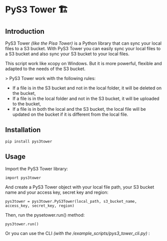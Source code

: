 # PyS3 Tower :building_construction:


## Introduction

PyS3 Tower *(like the Pisa Tower)* is a Python library that can sync your local files to a S3 bucket. With PyS3 Tower you can easily sync your local files to a S3 bucket and also sync your S3 bucket to your local files.

This script work like xcopy on Windows. But it is more powerful, flexible and adapted to the needs of the S3 bucket.

\> PyS3 Tower work with the following rules:
- If a file is in the S3 bucket and not in the local folder, it will be deleted on the bucket,
- If a file is in the local folder and not in the S3 bucket, it will be uploaded to the bucket,
- If a file is in both the local and the S3 bucket, the local file will be updated on the bucket if it is different from the local file.


## Installation

    pip install pys3tower


## Usage

Import the PyS3 Tower library:

    import pys3tower

And create a PyS3 Tower object with your local file path, your S3 bucket name and your access key, secret key and region:

    pys3tower = pys3tower.PyS3Tower(local_path, s3_bucket_name, access_key, secret_key, region)

Then, run the pysetower.run() method:

    pys3tower.run()

Or you can use the CLI *(with the /example_scripts/pys3_tower_cli.py)* :

